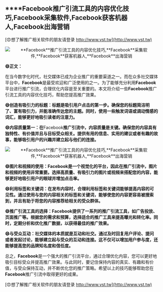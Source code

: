 ## ****Facebook**推广引流工具的内容优化技巧,**Facebook**采集软件,**Facebook**获客机器人,**Facebook**出海营销**

[😍想了解推广相关软件的朋友请登录 http://www.vst.tw](http://www.vst.tw)

 <center><img src="https://vst.tw/MP4/tuiguang/png/5.png" alt="**Facebook**推广引流工具的内容优化技巧,**Facebook**采集软件,**Facebook**获客机器人,**Facebook**出海营销"></center>

**😄正文：**

在当今数字化时代，社交媒体已成为企业推广的重要渠道之一。而在众多社交媒体平台中，**Facebook**是最受欢迎和广泛使用的之一。为了能够充分利用**Facebook**平台进行推广引流，合理优化内容是至关重要的。本文将介绍一些**Facebook**推广引流工具的内容优化技巧，帮助您提高推广效果。

**😄创造有吸引力的标题：标题是吸引用户点击的第一步。确保您的标题简洁明了、富有吸引力，并能准确传达您的主题。同时，使用一些触发词语或调动情感的词汇，能够更好地吸引读者的注意力。**

**😄内容质量第一：在**Facebook**推广引流中，内容质量是关键。确保您的内容具有独特性、有价值并且与目标受众相关。提供有用的信息、实用的建议或者有趣的故事，能够吸引用户的兴趣并建立起与他们的连接。**

 <center><img src="https://vst.tw/MP4/tuiguang/png/0.png" alt="**Facebook**推广引流工具的内容优化技巧,**Facebook**采集软件,**Facebook**获客机器人,**Facebook**出海营销"></center>

**😄图片和视频的使用：**Facebook**是一个视觉化的平台，因此在推广引流中，图片和视频的使用非常重要。选择高质量、有吸引力的图片或视频来搭配您的内容，能够更好地吸引用户的眼球并增加点击率。**

**😄利用标签和关键词：在发布内容时，合理利用标签和关键词能够提高内容的可见性。通过使用与您的内容相关的标签和关键词，能够使您的内容更容易被搜索到，并且有助于将您的内容推荐给相关的受众群体。**

**😄推广引流工具的选择：**Facebook**提供了一系列的推广引流工具，如广告投放、页面推广等。根据您的需求和预算，选择适合的推广工具来提高曝光和转化率。同时，定期分析和优化推广数据，以获得最佳的推广效果。**

**😄与受众互动：社交媒体的本质就是互动和社交。通过及时回复用户评论、提问或者发起讨论，能够建立起与受众的互动和连接。这不仅可以增加用户参与度，还能够提高您的品牌知名度和信任度。**

总之，**Facebook**是一个强大的推广引流平台，通过合理优化内容，您可以更好地吸引目标受众并提高推广效果。与此同时，要记住保持内容的真实、有趣和有价值，与受众保持互动，并不断优化您的推广策略。希望以上的技巧能够帮助您在**Facebook**推广引流中取得更好的成果。

[😍想了解推广相关软件的朋友请登录 http://www.vst.tw](http://www.vst.tw)



